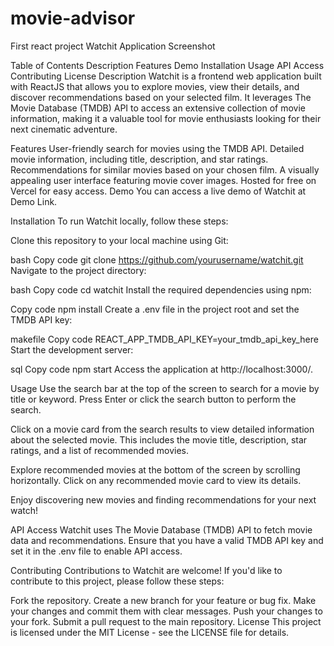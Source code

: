 # movie-advisor
First react project
Watchit
Application Screenshot

Table of Contents
Description
Features
Demo
Installation
Usage
API Access
Contributing
License
Description
Watchit is a frontend web application built with ReactJS that allows you to explore movies, view their details, and discover recommendations based on your selected film. It leverages The Movie Database (TMDB) API to access an extensive collection of movie information, making it a valuable tool for movie enthusiasts looking for their next cinematic adventure.

Features
User-friendly search for movies using the TMDB API.
Detailed movie information, including title, description, and star ratings.
Recommendations for similar movies based on your chosen film.
A visually appealing user interface featuring movie cover images.
Hosted for free on Vercel for easy access.
Demo
You can access a live demo of Watchit at Demo Link.

Installation
To run Watchit locally, follow these steps:

Clone this repository to your local machine using Git:

bash
Copy code
git clone https://github.com/yourusername/watchit.git
Navigate to the project directory:

bash
Copy code
cd watchit
Install the required dependencies using npm:

Copy code
npm install
Create a .env file in the project root and set the TMDB API key:

makefile
Copy code
REACT_APP_TMDB_API_KEY=your_tmdb_api_key_here
Start the development server:

sql
Copy code
npm start
Access the application at http://localhost:3000/.

Usage
Use the search bar at the top of the screen to search for a movie by title or keyword. Press Enter or click the search button to perform the search.

Click on a movie card from the search results to view detailed information about the selected movie. This includes the movie title, description, star ratings, and a list of recommended movies.

Explore recommended movies at the bottom of the screen by scrolling horizontally. Click on any recommended movie card to view its details.

Enjoy discovering new movies and finding recommendations for your next watch!

API Access
Watchit uses The Movie Database (TMDB) API to fetch movie data and recommendations. Ensure that you have a valid TMDB API key and set it in the .env file to enable API access.

Contributing
Contributions to Watchit are welcome! If you'd like to contribute to this project, please follow these steps:

Fork the repository.
Create a new branch for your feature or bug fix.
Make your changes and commit them with clear messages.
Push your changes to your fork.
Submit a pull request to the main repository.
License
This project is licensed under the MIT License - see the LICENSE file for details.
